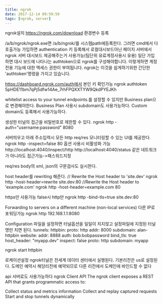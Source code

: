 ```yaml
---
title: ngrok
date: 2017-12-14 09:59:59
tags: [ngrok, server]
---
```

ngrok설치
https://ngrok.com/download
환경변수 등록

/a/b/ngrok/ngrok.exe면 /a/b/ngrok/를 시스템path에등록한다.
그러면 cmd에서 다 호출가능
가입하면 authentication 키 등록해서 로컬대시보드아닌 페이지 서버에서
ngrok 서버 대시보드 제공해주는거 사용가능(팀단위 유료계정사용시 유용)
일단 가입하면 대시 보드에 나타나는 authtoken으로 ngrok를 구성해야합니다.
이렇게하면 계정 전용 기능에 대한 액세스 권한이 부여됩니다.
ngrok는 이것을 쉽게하기위한 간단한 'authtoken'명령을 가지고 있습니다.

https://dashboard.ngrok.com/auth에서 본인 키 확인가능
ngrok authtoken 5pHDE11bm7qPj5dfw14Ae_7rhFPQXXTYW9QkdPYEJKh

whitelist access to your tunnel endpoints.를 설정할 수 있지만 Business plan으로 변경해야한다.
Business Plan 사용시 subdomain도 사용가능하다. Custom domain도 등록해서 사용가능하다.

생성한 터널의 접근을 비밀번호로 제한할 수 있다.
ngrok http -auth="username:password" 8080

서버띄우고 아래 주소입력시 모든 http req/res 모니터링할 수 있는 UI를 제공한다.
ngrok http -inspect=false 80 옵션 사용시 비활성화 가능
http://localhost:4040/inspect/http
http://localhost:4040/status
같은 네트워크가 아니라도 접근가능->패스워드지정

req/res body의 xml, json의 구문검사도 실시한다.

host header를 rewriting 해준다.
// Rewrite the Host header to 'site.dev'
ngrok http -host-header=rewrite site.dev:80
//Rewrite the Host header to 'example.com'
ngrok http -host-header=example.com 80

https만 사용가능 false시 http만
ngrok http -bind-tls=true site.dev:80

Forwarding to servers on a different machine (non-local services)
다른 IP로 포워딩가능
ngrok http 192.168.1.1:8080

Configuration 파일을 설정하면 터널옵션을 일일이 치지않고
설정파일에 지정된 터널명만 치면 된다.
tunnels:
    httpbin:
        proto: http
        addr: 8000
        subdomain: alan-httpbin
    website:
        addr: 8888
        auth: bob:bobpassword
        bind_tls: true
        host_header: "myapp.dev"
        inspect: false
        proto: http
        subdomain: myapp

ngrok start httpbin

로케이션설정
ngrok터널은 전세계 데이터 센터에서 실행된다.
기본리전은 us로 설정된다.
도메인 예약시 해당리전에 예약되므로 다른 리전에서 도메인에 바인드할 수 없다

api 서버로도 사용가능하다
ngrok Client API
The ngrok client exposes a REST API that grants programmatic access to:

Collect status and metrics information
Collect and replay captured requests
Start and stop tunnels dynamically
